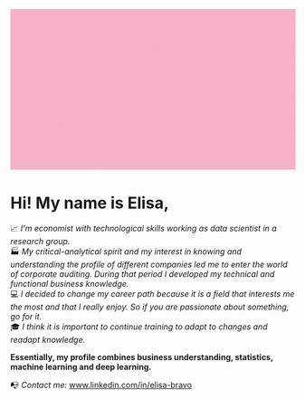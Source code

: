 ![](https://github.com/bravovielisa/bravovielisa/blob/main/profile1.gif)

# Hi! My name is Elisa,  



📈 *I'm economist with technological skills working as data scientist in a research group.*  
🏭 *My critical-analytical spirit and my interest in knowing and understanding the profile of different companies led me to enter the world of corporate auditing. During that period I developed my technical and functional business knowledge.*  
💻 *I decided to change my career path because it is a field that interests me the most and that I really enjoy. So if you are passionate about something, go for it.*  
🎓 *I think it is important to continue training to adapt to changes and readapt knowledge.*  


**Essentially, my profile combines business understanding, statistics, machine learning and deep learning.**  


📭 *Contact me:* <span style="color:blue">www.linkedin.com/in/elisa-bravo</span>

